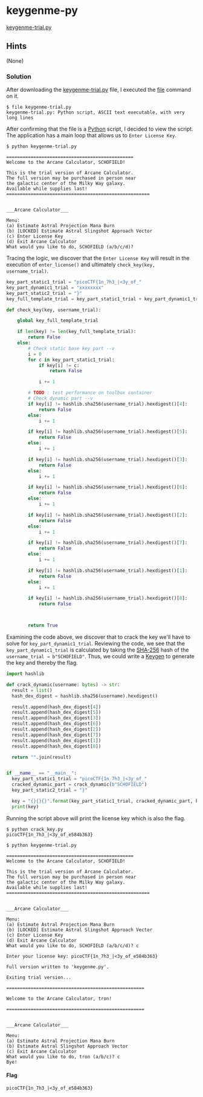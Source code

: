# keygenme-py

[keygenme-trial.py](keygenme-trial.py)

## Hints

(None)

### Solution

After downloading the [keygenme-trial.py](keygenme-trial.py) file, I executed the [file](https://en.wikipedia.org/wiki/File_(command)) command on it.

```shell
$ file keygenme-trial.py 
keygenme-trial.py: Python script, ASCII text executable, with very long lines
```

After confirming that the file is a [Python](https://en.wikipedia.org/wiki/Python_(programming_language)) script, I decided to view the script. The application has a main loop that allows us to `Enter License Key`.

```shell
$ python keygenme-trial.py 

===============================================
Welcome to the Arcane Calculator, SCHOFIELD!

This is the trial version of Arcane Calculator.
The full version may be purchased in person near
the galactic center of the Milky Way galaxy. 
Available while supplies last!
=====================================================


___Arcane Calculator___

Menu:
(a) Estimate Astral Projection Mana Burn
(b) [LOCKED] Estimate Astral Slingshot Approach Vector
(c) Enter License Key
(d) Exit Arcane Calculator
What would you like to do, SCHOFIELD (a/b/c/d)?
```

Tracing the logic, we discover that the `Enter License Key` will result in the execution of `enter_license()` and ultimately `check_key(key, username_trial)`.

```python
key_part_static1_trial = "picoCTF{1n_7h3_|<3y_of_"
key_part_dynamic1_trial = "xxxxxxxx"
key_part_static2_trial = "}"
key_full_template_trial = key_part_static1_trial + key_part_dynamic1_trial + key_part_static2_trial

def check_key(key, username_trial):

    global key_full_template_trial

    if len(key) != len(key_full_template_trial):
        return False
    else:
        # Check static base key part --v
        i = 0
        for c in key_part_static1_trial:
            if key[i] != c:
                return False

            i += 1

        # TODO : test performance on toolbox container
        # Check dynamic part --v
        if key[i] != hashlib.sha256(username_trial).hexdigest()[4]:
            return False
        else:
            i += 1

        if key[i] != hashlib.sha256(username_trial).hexdigest()[5]:
            return False
        else:
            i += 1

        if key[i] != hashlib.sha256(username_trial).hexdigest()[3]:
            return False
        else:
            i += 1

        if key[i] != hashlib.sha256(username_trial).hexdigest()[6]:
            return False
        else:
            i += 1

        if key[i] != hashlib.sha256(username_trial).hexdigest()[2]:
            return False
        else:
            i += 1

        if key[i] != hashlib.sha256(username_trial).hexdigest()[7]:
            return False
        else:
            i += 1

        if key[i] != hashlib.sha256(username_trial).hexdigest()[1]:
            return False
        else:
            i += 1

        if key[i] != hashlib.sha256(username_trial).hexdigest()[8]:
            return False



        return True
```

Examining the code above, we discover that to crack the key we'll have to solve for `key_part_dynamic1_trial`. Reviewing the code, we see that the `key_part_dynamic1_trial` is calculated by taking the [SHA-256](https://en.wikipedia.org/wiki/SHA-2) hash of the `username_trial → b"SCHOFIELD"`. Thus, we could write a [Keygen](https://en.wikipedia.org/wiki/Keygen) to generate the key and thereby the flag.

```python
import hashlib

def crack_dynamic(username: bytes) -> str:
  result = list()
  hash_dex_digest = hashlib.sha256(username).hexdigest()

  result.append(hash_dex_digest[4])
  result.append(hash_dex_digest[5])
  result.append(hash_dex_digest[3])
  result.append(hash_dex_digest[6])
  result.append(hash_dex_digest[2])
  result.append(hash_dex_digest[7])
  result.append(hash_dex_digest[1])
  result.append(hash_dex_digest[8])

  return "".join(result)


if __name__ == "__main__":
  key_part_static1_trial = "picoCTF{1n_7h3_|<3y_of_"
  cracked_dynamic_part = crack_dynamic(b"SCHOFIELD")
  key_part_static2_trial = "}"

  key = "{}{}{}".format(key_part_static1_trial, cracked_dynamic_part, key_part_static2_trial)
  print(key)
```

Running the script above will print the license key which is also the flag.

```shell
$ python crack_key.py 
picoCTF{1n_7h3_|<3y_of_e584b363}

$ python keygenme-trial.py 

===============================================
Welcome to the Arcane Calculator, SCHOFIELD!

This is the trial version of Arcane Calculator.
The full version may be purchased in person near
the galactic center of the Milky Way galaxy. 
Available while supplies last!
=====================================================


___Arcane Calculator___

Menu:
(a) Estimate Astral Projection Mana Burn
(b) [LOCKED] Estimate Astral Slingshot Approach Vector
(c) Enter License Key
(d) Exit Arcane Calculator
What would you like to do, SCHOFIELD (a/b/c/d)? c

Enter your license key: picoCTF{1n_7h3_|<3y_of_e584b363}

Full version written to 'keygenme.py'.

Exiting trial version...

===================================================

Welcome to the Arcane Calculator, tron!

===================================================


___Arcane Calculator___

Menu:
(a) Estimate Astral Projection Mana Burn
(b) Estimate Astral Slingshot Approach Vector
(c) Exit Arcane Calculator
What would you like to do, tron (a/b/c)? c
Bye!
```

#### Flag

```
picoCTF{1n_7h3_|<3y_of_e584b363}
```
